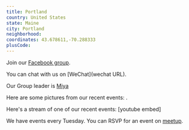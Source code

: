 ```yaml
---
title: Portland
country: United States
state: Maine
city: Portland
neighborhood: 
coordinates: 43.678611,-70.288333
plusCode:
---
```

Join our [Facebook group](https://www.facebook.com/groups/free.code.camp.portland.maine).

You can chat with us on [WeChat](wechat URL).

Our Group leader is [Miya](freecodecamp.org/miya)

Here are some pictures from our recent events:
![]().

Here's a stream of one of our recent events:
[youtube embed]

We have events every Tuesday. You can RSVP for an event on [meetup](meetupurl).
